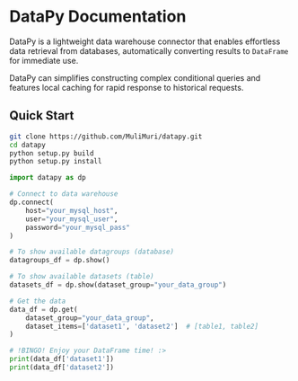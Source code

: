 # DataPy Documentation

DataPy is a lightweight data warehouse connector that enables effortless data retrieval from databases, automatically converting results to `DataFrame` for immediate use.

DataPy can simplifies constructing complex conditional queries and features local caching for rapid response to historical requests.

## Quick Start
```bash
git clone https://github.com/MuliMuri/datapy.git
cd datapy
python setup.py build
python setup.py install
```

```py
import datapy as dp

# Connect to data warehouse
dp.connect(
    host="your_mysql_host",
    user="your_mysql_user",
    password="your_mysql_pass"
)

# To show available datagroups (database)
datagroups_df = dp.show()

# To show available datasets (table)
datasets_df = dp.show(dataset_group="your_data_group")

# Get the data
data_df = dp.get(
    dataset_group="your_data_group",
    dataset_items=['dataset1', 'dataset2']  # [table1, table2]
)

# !BINGO! Enjoy your DataFrame time! :>
print(data_df['dataset1'])
print(data_df['dataset2'])
```
